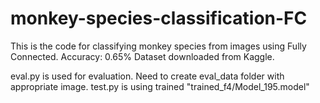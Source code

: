 # monkey-species-classification-FC

This is the code for classifying monkey species from images using Fully Connected.
Accuracy: 0.65%
Dataset downloaded from Kaggle.

eval.py is used for evaluation. Need to create eval_data folder with appropriate image.
test.py is using trained "trained_f4/Model_195.model"

